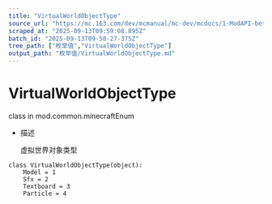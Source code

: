 ```yaml
---
title: "VirtualWorldObjectType"
source_url: "https://mc.163.com/dev/mcmanual/mc-dev/mcdocs/1-ModAPI-beta/%E6%9E%9A%E4%B8%BE%E5%80%BC/VirtualWorldObjectType.html?catalog=1"
scraped_at: "2025-09-13T09:59:08.895Z"
batch_id: "2025-09-13T09-58-27-375Z"
tree_path: ["枚举值","VirtualWorldObjectType"]
output_path: "枚举值/VirtualWorldObjectType.md"
---
```


#  VirtualWorldObjectType

class in mod.common.minecraftEnum

*   描述
    
    虚拟世界对象类型
    

```
class VirtualWorldObjectType(object):
	Model = 1
	Sfx = 2
	Textboard = 3
	Particle = 4


```